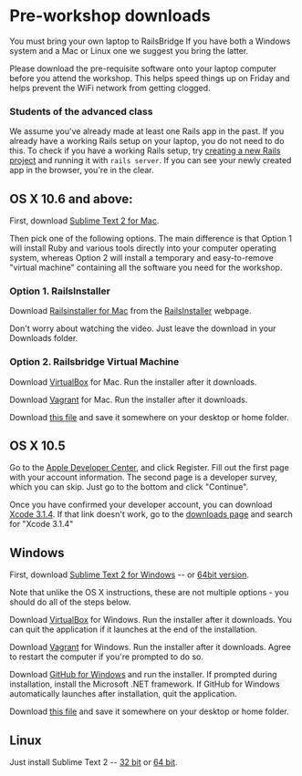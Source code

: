 # Pre-workshop downloads

You must bring your own laptop to RailsBridge If you have both a Windows system and a Mac or Linux one we suggest you bring the latter.

Please download the pre-requisite software onto your laptop computer before you attend the workshop. This helps speed things up on Friday and helps prevent the WiFi network from getting clogged.

### Students of the advanced class

We assume you've already made at least one Rails app in the past. If you already have a working Rails setup on your laptop, you do not need to do this. To check if you have a working Rails setup, try [creating a new Rails project](/curriculum/getting_started) and running it with `rails server`. If you can see your newly created app in the browser, you're in the clear.

## OS X 10.6 and above:

First, download [Sublime Text 2 for Mac](http://c758482.r82.cf2.rackcdn.com/Sublime%20Text%202.0.2.dmg).

Then pick one of the following options. The main difference is that Option 1  will
install Ruby and various tools directly into your computer operating system,
whereas Option 2 will install a temporary and easy-to-remove "virtual machine"
containing all the software you need for the workshop.

### Option 1. RailsInstaller

Download [Railsinstaller for Mac](http://railsinstaller.s3.amazonaws.com/RailsInstaller-1.0.4-osx-10.7.app.tgz) from the <a href="http://railsinstaller.org" target="_blank">RailsInstaller</a> webpage.

Don't worry about watching the video. Just leave the download in your Downloads folder.

### Option 2. Railsbridge Virtual Machine

Download
[VirtualBox](http://download.virtualbox.org/virtualbox/4.2.18/VirtualBox-4.2.18-88780-OSX.dmg)
for Mac. Run the installer after it downloads.

Download [Vagrant](http://files.vagrantup.com/packages/db8e7a9c79b23264da129f55cf8569167fc22415/Vagrant-1.3.3.dmg) for Mac. Run the installer after it downloads.

Download
[this file](http://s3.amazonaws.com/railsbridgeboston/railsbridgevm-3.2-a.box) and save it somewhere on your desktop or home folder.

## OS X 10.5

Go to the [Apple Developer Center](https://developer.apple.com/downloads),
and click Register. Fill out the first page with your account information.
The second page is a developer survey, which you can skip. Just go to the bottom and click
"Continue".

Once you have confirmed your developer account, you can download [Xcode
3.1.4](http://adcdownload.apple.com/Developer_Tools/xcode_3.1.4_developer_tools/xcode314_2809_developerdvd.dmg).
If that link doesn't work, go to the [downloads
page](https://developer.apple.com/downloads) and search for "Xcode 3.1.4"


## Windows

First, download [Sublime Text 2 for Windows](http://c758482.r82.cf2.rackcdn.com/Sublime%20Text%202.0.2%20Setup.exe) -- or [64bit version](http://c758482.r82.cf2.rackcdn.com/Sublime%20Text%202.0.2%20x64%20Setup.exe).

Note that unlike the OS X instructions, these are not multiple options - you
should do all of the steps below.

Download
[VirtualBox](http://download.virtualbox.org/virtualbox/4.2.18/VirtualBox-4.2.18-88781-Win.exe)
for Windows. Run the installer after it downloads. You can quit the application
if it launches at the end of the installation.

Download
[Vagrant](http://files.vagrantup.com/packages/db8e7a9c79b23264da129f55cf8569167fc22415/Vagrant_1.3.3.msi)
for Windows. Run the installer after it downloads. Agree to restart the computer if you're prompted to do so.

Download [GitHub for Windows](http://windows.github.com/) and run the installer.
If prompted during installation, install the Microsoft .NET framework.
If GitHub for Windows automatically launches after installation, quit the application.

Download
[this file](http://s3.amazonaws.com/railsbridgeboston/railsbridgevm-3.2-a.box) and save it somewhere on your desktop or home folder.


## Linux

Just install Sublime Text 2 -- [32 bit](http://c758482.r82.cf2.rackcdn.com/Sublime%20Text%202.0.2.tar.bz2) or [64 bit](http://c758482.r82.cf2.rackcdn.com/Sublime%20Text%202.0.2%20x64.tar.bz2).


